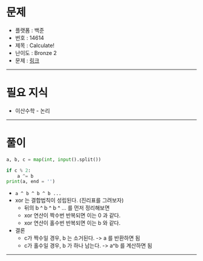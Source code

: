 # 문제
- 플랫폼 : 백준
- 번호 : 14614
- 제목 : Calculate!
- 난이도 : Bronze 2
- 문제 : <a href="https://www.acmicpc.net/problem/14614" target="_blank">링크</a>

---

# 필요 지식
- 이산수학 - 논리

---

# 풀이
```python
a, b, c = map(int, input().split())

if c % 2:
    a ^= b
print(a, end = '')
```
- `a ^ b ^ b ^ b ...`
- xor 는 결합법칙이 성립된다. (진리표를 그려보자)
  - 뒤의 b ^ b ^ b ^ ... 를 먼저 정리해보면
  - xor 연산이 짝수번 반복되면 이는 0 과 같다.
  - xor 연산이 홀수번 반복되면 이는 b 와 같다.
- 결론
  - c가 짝수일 경우, b 는 소거된다. -> a 를 반환하면 됨
  - c가 홀수일 경우, b 가 하나 남는다. -> a^b 를 계산하면 됨

---
